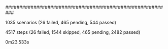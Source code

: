 
###########################################################

1035 scenarios (26 failed, 465 pending, 544 passed)

4517 steps (26 failed, 1544 skipped, 465 pending, 2482 passed)

0m23.533s
